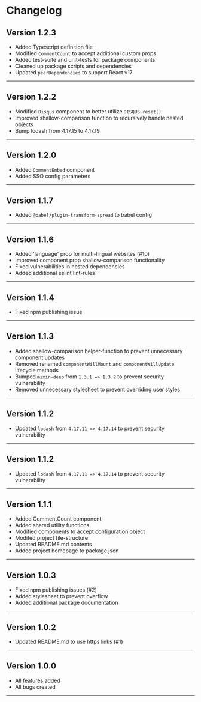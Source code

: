 # Changelog  

## Version 1.2.3  

  * Added Typescript definition file
  * Modified `CommentCount` to accept additional custom props
  * Added test-suite and unit-tests for package components   
  * Cleaned up package scripts and dependencies
  * Updated `peerDependencies` to support React v17 

--------------------------------  

## Version 1.2.2  

  * Modified `Disqus` component to better utilize `DISQUS.reset()`  
  * Improved shallow-comparison function to recursively handle nested objects  
  * Bump lodash from 4.17.15 to 4.17.19  

--------------------------------  

## Version 1.2.0  

  * Added `CommentEmbed` component  
  * Added SSO config parameters  

--------------------------------  

## Version 1.1.7  

  * Added `@babel/plugin-transform-spread` to babel config  

--------------------------------  

## Version 1.1.6  

  * Added 'language' prop for multi-lingual websites (#10)  
  * Improved component prop shallow-comparison functionality  
  * Fixed vulnerabilities in nested dependencies  
  * Added additional eslint lint-rules  

--------------------------------  

## Version 1.1.4  

  * Fixed npm publishing issue

--------------------------------  

## Version 1.1.3  

  * Added shallow-comparison helper-function to prevent unnecessary component updates
  * Removed renamed `componentWillMount` and `componentWillUpdate` lifecycle methods
  * Bumped `mixin-deep` from `1.3.1 => 1.3.2` to prevent security vulnerability
  * Removed unnecessary stylesheet to prevent overriding user styles

--------------------------------  

## Version 1.1.2  

  * Updated `lodash` from `4.17.11 => 4.17.14` to prevent security vulnerability

--------------------------------  

## Version 1.1.2  

  * Updated `lodash` from `4.17.11 => 4.17.14` to prevent security vulnerability

--------------------------------  

## Version 1.1.1  

  * Added CommentCount component
  * Added shared utility functions
  * Modified components to accept configuration object
  * Modifed project file-structure
  * Updated README.md contents
  * Added project homepage to package.json

--------------------------------  

## Version 1.0.3  

  * Fixed npm publishing issues (#2)
  * Added stylesheet to prevent overflow
  * Added additional package documentation

--------------------------------  

## Version 1.0.2  

  * Updated README.md to use https links (#1)  

--------------------------------  

## Version 1.0.0  

  * All features added  
  * All bugs created  

--------------------------------  
